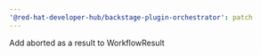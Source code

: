```yaml
---
'@red-hat-developer-hub/backstage-plugin-orchestrator': patch
---
```


Add aborted as a result to WorkflowResult
